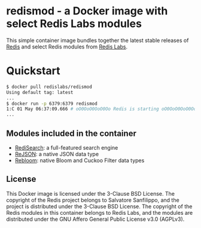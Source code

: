 # redismod - a Docker image with select Redis Labs modules

This simple container image bundles together the latest stable releases of [Redis](https://redis.io) and select Redis modules from [Redis Labs](https://redislabs.com).

# Quickstart

```bash
$ docker pull redislabs/redismod
Using default tag: latest
...
$ docker run -p 6379:6379 redismod
1:C 01 May 06:37:09.666 # oO0OoO0OoO0Oo Redis is starting oO0OoO0OoO0Oo
...
```

## Modules included in the container

* [RediSearch](http://redisearch.io): a full-featured search engine
* [ReJSON](http://rejson.io): a native JSON data type
* [Rebloom](http://rebloom.io): native Bloom and Cuckoo Filter data types

## License

This Docker image is licensed under the 3-Clause BSD License.
The copyright of the Redis project belongs to Salvatore Sanfilippo, and the project is distributed under the 3-Clause BSD License.
The copyright of the Redis modules in this container belongs to Redis Labs, and the modules are distributed under the GNU Affero General Public License v3.0 (AGPLv3).

